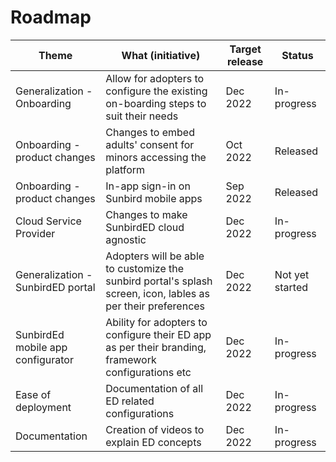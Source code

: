 # Roadmap

| Theme                              | What (initiative)                                                                                             | Target release | Status          |
| ---------------------------------- | ------------------------------------------------------------------------------------------------------------- | -------------- | --------------- |
| Generalization - Onboarding        | Allow for adopters to configure the existing on-boarding steps to suit their needs                            | Dec 2022       | In-progress     |
| Onboarding - product changes       | Changes to embed adults' consent for minors accessing the platform                                            | Oct 2022       | Released        |
| Onboarding - product changes       | In-app sign-in on Sunbird mobile apps                                                                         | Sep 2022       | Released        |
| Cloud Service Provider             | Changes to make SunbirdED cloud agnostic                                                                      | Dec 2022       | In-progress     |
| Generalization - SunbirdED portal  | Adopters will be able to customize the sunbird portal's splash screen, icon, lables as per their preferences  | Dec 2022       | Not yet started |
| SunbirdEd mobile app configurator  | Ability for adopters to configure their ED app as per their branding, framework configurations etc            | Dec 2022       | In-progress     |
| Ease of deployment                 | Documentation of all ED related configurations                                                                | Dec 2022       | In-progress     |
| Documentation                      | Creation of videos to explain ED concepts                                                                     | Dec 2022       | In-progress     |



